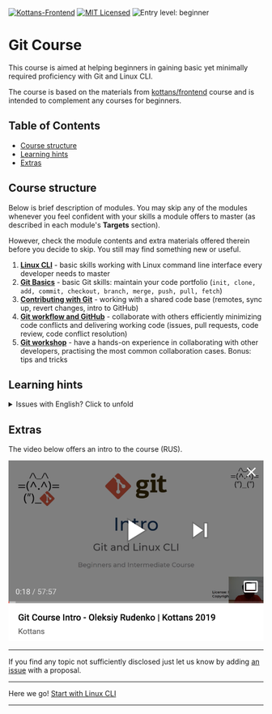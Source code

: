 [![Kottans-Frontend][badge-kottans]][kottans-git]
[![MIT Licensed][badge-mit]][license]
![Entry level: beginner][badge-beginner]

# Git Course

This course is aimed at helping beginners in gaining basic yet minimally
required proficiency with Git and Linux CLI.

The course is based on the materials from
[kottans/frontend](https://github.com/kottans/frontend/blob/master/contents.md)
course and is intended to complement any courses for beginners.

<!-- START doctoc generated TOC please keep comment here to allow auto update -->
<!-- DON'T EDIT THIS SECTION, INSTEAD RE-RUN doctoc TO UPDATE -->
## Table of Contents

- [Course structure](#course-structure)
- [Learning hints](#learning-hints)
- [Extras](#extras)

<!-- END doctoc generated TOC please keep comment here to allow auto update -->
<!-- generated with [DocToc](https://github.com/thlorenz/doctoc) -->

## Course structure

Below is brief description of modules. You may skip any of the
modules whenever you feel confident with your skills a module
offers to master (as described in each module's **Targets**
section).

However, check the module contents and extra materials offered
therein before you decide to skip. You still may find something
new or useful.

1. [**Linux CLI**](./modules/linux-cli.md) - 
   basic skills working with Linux command line
   interface every developer needs to master
1. [**Git Basics**](./modules/git-basics.md) - 
   basic Git skills: maintain your code portfolio
   (`init, clone, add, commit, checkout, branch, merge, push, pull, fetch`)
1. [**Contributing with Git**](./modules/git-collaboration.md) - 
   working with a shared code base
   (remotes, sync up, revert changes, intro to GitHub)
1. [**Git workflow and GitHub**](./modules/git-workflow-github.md) - 
   collaborate with others
   efficiently minimizing code conflicts and delivering
   working code
   (issues, pull requests, code review, code conflict resolution)
1. [**Git workshop**](./modules/git-workshop.md) - 
   have a hands-on experience in collaborating with other developers,
   practising the most common collaboration cases. Bonus: tips and tricks

## Learning hints

<details><summary>Issues with English? Click to unfold</summary>
<p>

You may resort to subtitles/closed captions and
to auto-translated subtitles in particular if you feel
it would help you to master the video course better.

![youtube-CC-guide](./img/youtube-captions.png)

Employ Google Translate for textual materials.

</p>
</details>

## Extras

The video below offers an intro to the course (RUS).

[![youtube-course-intro](./img/youtube-intro.png)](https://youtu.be/jmb5YsACP5U)

---

If you find any topic not sufficiently disclosed just let us know by adding
[an issue](https://github.com/kottans/git-course/issues) with a proposal.
   
---

Here we go! [Start with Linux CLI](./modules/linux-cli.md)

---

[badge-kottans]: https://img.shields.io/badge/%3D(%5E.%5E)%3D-git-yellow.svg
[kottans-git]: https://github.com/kottans/git-course

[badge-mit]: https://img.shields.io/badge/License-MIT-blue.svg
[license]: https://github.com/kottans/git-course/blob/master/LICENSE.md

[badge-beginner]: https://img.shields.io/badge/Entry%20level-beginner-brightgreen.svg
